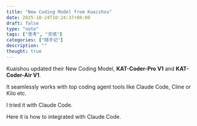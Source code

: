 ```yaml
---
title: "New Coding Model from Kuaishou"
date: 2025-10-24T10:24:37+08:00
draft: false
type: "note"
tags: ["思考", "灵感"]
categories: ["随手记"]
description: ""
thought: true
---  
```


Kuaishou updated their New Coding Model, **KAT-Coder-Pro V1** and **KAT-Coder-Air V1**. 

It seamlessly works with top coding agent tools like Claude Code, Cline or Kilo etc. 

I tried it with Claude Code. 

Here it is how to integrated with Claude Code. 

